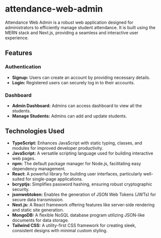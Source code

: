 # attendance-web-admin

Attendance Web Admin is a robust web application designed for administrators to efficiently manage student attendance. It is built using the MERN stack and Next.js, providing a seamless and interactive user experience.

## Features

### Authentication
- **Signup:** Users can create an account by providing necessary details.
- **Login:** Registered users can securely log in to their accounts.

### Dashboard
- **Admin Dashboard:** Admins can access dashboard to view all the students.
- **Manage Students:** Admins can add and update students.

## Technologies Used

- **TypeScript:** Enhances JavaScript with static typing, classes, and modules for improved developer productivity.
- **JavaScript:** A versatile scripting language used for building interactive web pages.
- **npm:** The default package manager for Node.js, facilitating easy dependency management.
- **React:** A powerful library for building user interfaces, particularly well-suited for single-page applications.
- **bcryptjs:** Simplifies password hashing, ensuring robust cryptographic security.
- **jsonwebtoken:** Enables the generation of JSON Web Tokens (JWTs) for secure data transmission.
- **Next.js:** A React framework offering features like server-side rendering and static site generation.
- **MongoDB:** A flexible NoSQL database program utilizing JSON-like documents for data storage.
- **Tailwind CSS:** A utility-first CSS framework for creating sleek, consistent designs with minimal custom styling.
